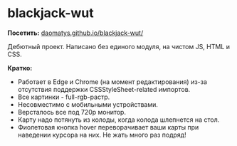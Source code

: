 # blackjack-wut
**Посетить:**
[daomatys.github.io/blackjack-wut/](http://daomatys.github.io/blackjack-wut/ "daomatys.github.io/blackjack-wut/")

Дебютный проект. Написано без единого модуля, на чистом JS, HTML и CSS.

**Кратко:**
-   Работает в Edge и Chrome (на момент редактирования) из-за отсутствия поддержки CSSStyleSheet-related импортов.
-   Все картинки - full-rgb-растр.
-   Несовместимо с мобильными устройствами.
-   Версталось все под 720р монитор.
-   Карту надо потянуть из колоды, когда колода шлепнется на стол.
-   Фиолетовая кнопка hover переворачивает ваши карты при наведении курсора на них. Не жать много раз подряд!
